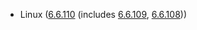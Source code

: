 - Linux ([6.6.110](https://git.kernel.org/pub/scm/linux/kernel/git/stable/linux.git/tag/?h=v6.6.110) (includes [6.6.109](https://git.kernel.org/pub/scm/linux/kernel/git/stable/linux.git/tag/?h=v6.6.109), [6.6.108](https://git.kernel.org/pub/scm/linux/kernel/git/stable/linux.git/tag/?h=v6.6.108)))
